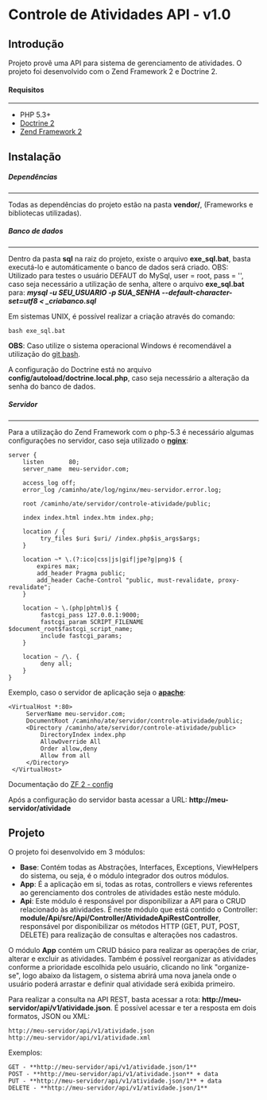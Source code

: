 Controle de Atividades API - v1.0
=======================

Introdução
------------
Projeto provê uma API para sistema de gerenciamento de atividades. O projeto foi desenvolvido com o Zend Framework 2 e Doctrine 2.


#### Requisitos
------------
* PHP 5.3+
* [Doctrine 2](http://www.doctrine-project.org)
* [Zend Framework 2](https://github.com/zendframework/zf2)


Instalação
------------

##### Dependências
------------
Todas as dependências do projeto estão na pasta **vendor/**, (Frameworks e bibliotecas utilizadas).

##### Banco de dados
------------
Dentro da pasta **sql** na raiz do projeto, existe o arquivo **exe_sql.bat**, basta executá-lo e automáticamente o banco de dados será criado. OBS: Utilizado para testes o usuário DEFAUT do MySql, user = root, pass = '', caso seja necessário a utilização de senha, altere o arquivo **exe_sql.bat** para: ***mysql -u SEU_USUARIO  -p SUA_SENHA --default-character-set=utf8 < _criabanco.sql***

Em sistemas UNIX, é possível realizar a criação através do comando:
```console
bash exe_sql.bat
```
**OBS**: Caso utilize o sistema operacional Windows é recomendável a utilização do [git
bash](https://git-scm.com/downloads).


A configuração do Doctrine está no arquivo **config/autoload/doctrine.local.php**, caso seja necessário a alteração da senha do banco de dados.

##### Servidor
------------
Para a utilização do Zend Framework com o php-5.3 é necessário algumas configurações no servidor, caso seja utilizado o **[nginx](http://nginx.org/en/download.html)**:

```console
server {
    listen       80;
    server_name  meu-servidor.com;

    access_log off;
    error_log /caminho/ate/log/nginx/meu-servidor.error.log;

    root /caminho/ate/servidor/controle-atividade/public;

    index index.html index.htm index.php;

    location / {
         try_files $uri $uri/ /index.php$is_args$args;
    }

    location ~* \.(?:ico|css|js|gif|jpe?g|png)$ {
        expires max;
        add_header Pragma public;
        add_header Cache-Control "public, must-revalidate, proxy-revalidate";
    }

    location ~ \.(php|phtml)$ {
         fastcgi_pass 127.0.0.1:9000;
         fastcgi_param SCRIPT_FILENAME $document_root$fastcgi_script_name;
         include fastcgi_params;
    }
    
    location ~ /\. {
         deny all;
    }
}
```
Exemplo, caso o servidor de aplicação seja o **[apache](http://httpd.apache.org/download.cgi)**:
```console
<VirtualHost *:80>
     ServerName meu-servidor.com;
     DocumentRoot /caminho/ate/servidor/controle-atividade/public;
     <Directory /caminho/ate/servidor/controle-atividade/public>
         DirectoryIndex index.php
         AllowOverride All
         Order allow,deny
         Allow from all
     </Directory>
 </VirtualHost>
```
Documentação do [ZF 2 - config](http://framework.zend.com/manual/current/en/user-guide/skeleton-application.html)

Após a configuração do servidor basta acessar a URL: **http://meu-servidor/atividade**


Projeto
------------
O projeto foi desenvolvido em 3 módulos:
* **Base**: Contém todas as Abstrações, Interfaces, Exceptions, ViewHelpers do sistema, ou seja, é o módulo integrador dos outros módulos.
* **App**: É a aplicação em si, todas as rotas, controllers e views referentes ao gerenciamento dos controles de atividades estão neste módulo.
* **Api**: Este módulo é responsável por disponibilizar a API para o CRUD relacionado às atividades. É neste módulo que está contido o Controller: **module/Api/src/Api/Controller/AtividadeApiRestController**, responsável por disponibilizar os métodos HTTP (GET, PUT, POST, DELETE) para realização de consultas e alterações nos cadastros.

O módulo **App** contém um CRUD básico para realizar as operações de criar, alterar e excluir as atividades. Também é possível reorganizar as atividades conforme a prioridade escolhida pelo usuário, clicando no link "organize-se", logo abaixo da listagem, o sistema abrirá uma nova janela onde o usuário poderá arrastar e definir qual atividade será exibida primeiro.

Para realizar a consulta na API REST, basta acessar a rota: **http://meu-servidor/api/v1/atividade.json**. É possível acessar e ter a resposta em dois formatos, JSON ou XML:
```console
http://meu-servidor/api/v1/atividade.json
http://meu-servidor/api/v1/atividade.xml
```

Exemplos:
```console
GET - **http://meu-servidor/api/v1/atividade.json/1**
POST - **http://meu-servidor/api/v1/atividade.json** + data
PUT - **http://meu-servidor/api/v1/atividade.json/1** + data
DELETE - **http://meu-servidor/api/v1/atividade.json/1**
```
